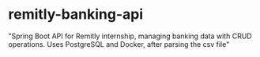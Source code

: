 # remitly-banking-api
"Spring Boot API for Remitly internship, managing banking data with CRUD operations. Uses PostgreSQL and Docker, after parsing the csv file"
